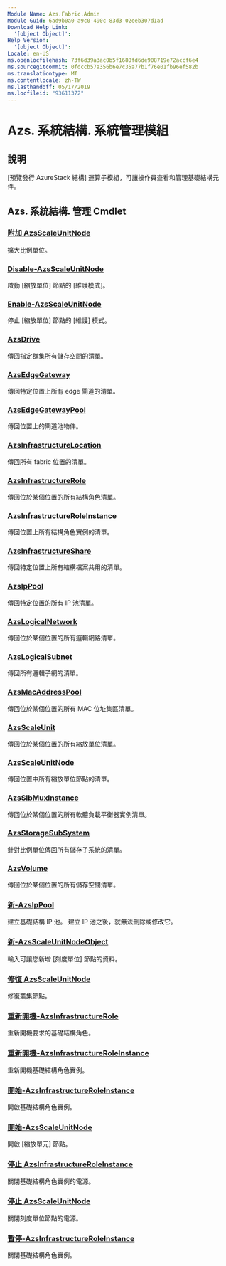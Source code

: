 ```yaml
---
Module Name: Azs.Fabric.Admin
Module Guid: 6ad9b0a0-a9c0-490c-83d3-02eeb307d1ad
Download Help Link:
  '[object Object]': 
Help Version:
  '[object Object]': 
Locale: en-US
ms.openlocfilehash: 73f6d39a3ac0b5f1680fd6de908719e72accf6e4
ms.sourcegitcommit: 0fdccb57a356b6e7c35a77b1f76e01fb96ef582b
ms.translationtype: MT
ms.contentlocale: zh-TW
ms.lasthandoff: 05/17/2019
ms.locfileid: "93611372"
---
```

# Azs. 系統結構. 系統管理模組
## 說明
[預覽發行 AzureStack 結構] 運算子模組，可讓操作員查看和管理基礎結構元件。

## Azs. 系統結構. 管理 Cmdlet
### [附加 AzsScaleUnitNode](Add-AzsScaleUnitNode.md)
擴大比例單位。

### [Disable-AzsScaleUnitNode](Disable-AzsScaleUnitNode.md)
啟動 [縮放單位] 節點的 [維護模式]。

### [Enable-AzsScaleUnitNode](Enable-AzsScaleUnitNode.md)
停止 [縮放單位] 節點的 [維護] 模式。

### [AzsDrive](Get-AzsDrive.md)
傳回指定群集所有儲存空間的清單。

### [AzsEdgeGateway](Get-AzsEdgeGateway.md)
傳回特定位置上所有 edge 閘道的清單。

### [AzsEdgeGatewayPool](Get-AzsEdgeGatewayPool.md)
傳回位置上的閘道池物件。

### [AzsInfrastructureLocation](Get-AzsInfrastructureLocation.md)
傳回所有 fabric 位置的清單。

### [AzsInfrastructureRole](Get-AzsInfrastructureRole.md)
傳回位於某個位置的所有結構角色清單。

### [AzsInfrastructureRoleInstance](Get-AzsInfrastructureRoleInstance.md)
傳回位置上所有結構角色實例的清單。

### [AzsInfrastructureShare](Get-AzsInfrastructureShare.md)
傳回特定位置上所有結構檔案共用的清單。

### [AzsIpPool](Get-AzsIpPool.md)
傳回特定位置的所有 IP 池清單。

### [AzsLogicalNetwork](Get-AzsLogicalNetwork.md)
傳回位於某個位置的所有邏輯網路清單。

### [AzsLogicalSubnet](Get-AzsLogicalSubnet.md)
傳回所有邏輯子網的清單。

### [AzsMacAddressPool](Get-AzsMacAddressPool.md)
傳回位於某個位置的所有 MAC 位址集區清單。

### [AzsScaleUnit](Get-AzsScaleUnit.md)
傳回位於某個位置的所有縮放單位清單。

### [AzsScaleUnitNode](Get-AzsScaleUnitNode.md)
傳回位置中所有縮放單位節點的清單。

### [AzsSlbMuxInstance](Get-AzsSlbMuxInstance.md)
傳回位於某個位置的所有軟體負載平衡器實例清單。

### [AzsStorageSubSystem](Get-AzsStorageSubSystem.md)
針對比例單位傳回所有儲存子系統的清單。

### [AzsVolume](Get-AzsVolume.md)
傳回位於某個位置的所有儲存空間清單。

### [新-AzsIpPool](New-AzsIpPool.md)
建立基礎結構 IP 池。
建立 IP 池之後，就無法刪除或修改它。

### [新-AzsScaleUnitNodeObject](New-AzsScaleUnitNodeObject.md)
輸入可讓您新增 [刻度單位] 節點的資料。

### [修復 AzsScaleUnitNode](Repair-AzsScaleUnitNode.md)
修復叢集節點。

### [重新開機-AzsInfrastructureRole](Restart-AzsInfrastructureRole.md)
重新開機要求的基礎結構角色。

### [重新開機-AzsInfrastructureRoleInstance](Restart-AzsInfrastructureRoleInstance.md)
重新開機基礎結構角色實例。

### [開始-AzsInfrastructureRoleInstance](Start-AzsInfrastructureRoleInstance.md)
開啟基礎結構角色實例。

### [開始-AzsScaleUnitNode](Start-AzsScaleUnitNode.md)
開啟 [縮放單元] 節點。

### [停止 AzsInfrastructureRoleInstance](Stop-AzsInfrastructureRoleInstance.md)
關閉基礎結構角色實例的電源。

### [停止 AzsScaleUnitNode](Stop-AzsScaleUnitNode.md)
關閉刻度單位節點的電源。

### [暫停-AzsInfrastructureRoleInstance](Suspend-AzsInfrastructureRoleInstance.md)
關閉基礎結構角色實例。

